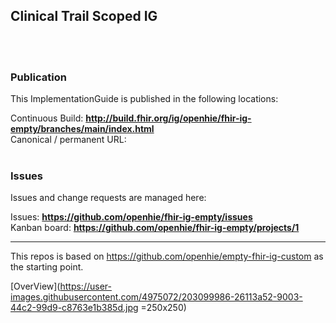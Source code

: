 Clinical Trail Scoped IG
---

<br> </br>
###
### Publication
This ImplementationGuide is published in the following locations:

Continuous Build: __http://build.fhir.org/ig/openhie/fhir-ig-empty/branches/main/index.html__  
Canonical / permanent URL: 
<br> </br>

### Issues
Issues and change requests are managed here:  

Issues:  __https://github.com/openhie/fhir-ig-empty/issues__  
Kanban board:  __https://github.com/openhie/fhir-ig-empty/projects/1__  

---

This repos is based on https://github.com/openhie/empty-fhir-ig-custom as the starting point. 

[OverView](https://user-images.githubusercontent.com/4975072/203099986-26113a52-9003-44c2-99d9-c8763e1b385d.jpg =250x250)

